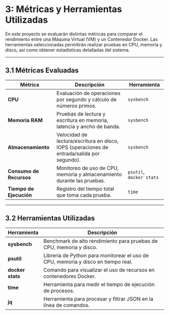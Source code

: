 # 3: Métricas y Herramientas Utilizadas  

En este proyecto se evaluarán distintas métricas para comparar el rendimiento entre una Máquina Virtual (VM) y un Contenedor Docker. Las herramientas seleccionadas permitirán realizar pruebas en CPU, memoria y disco, así como obtener estadísticas detalladas del sistema.  

---

## 3.1 Métricas Evaluadas  

| **Métrica**           | **Descripción**                                                                 | **Herramienta**     |
|------------------------|----------------------------------------------------------------------------------|----------------------|
| **CPU**               | Evaluación de operaciones por segundo y cálculo de números primos.              | `sysbench`          |
| **Memoria RAM**       | Pruebas de lectura y escritura en memoria, latencia y ancho de banda.            | `sysbench`          |
| **Almacenamiento**    | Velocidad de lectura/escritura en disco, IOPS (operaciones de entrada/salida por segundo). | `sysbench`          |
| **Consumo de Recursos** | Monitoreo de uso de CPU, memoria y almacenamiento durante las pruebas.         | `psutil`, `docker stats` |
| **Tiempo de Ejecución** | Registro del tiempo total que toma cada prueba.                                | `time`              |

---

## 3.2 Herramientas Utilizadas  

| **Herramienta**       | **Descripción**                                                                 |
|------------------------|----------------------------------------------------------------------------------|
| **sysbench**          | Benchmark de alto rendimiento para pruebas de CPU, memoria y disco.             |
| **psutil**            | Librería de Python para monitorear el uso de CPU, memoria y disco en tiempo real. |
| **docker stats**      | Comando para visualizar el uso de recursos en contenedores Docker.              |
| **time**              | Herramienta para medir el tiempo de ejecución de procesos.                      |
| **jq**                | Herramienta para procesar y filtrar JSON en la línea de comandos.               |